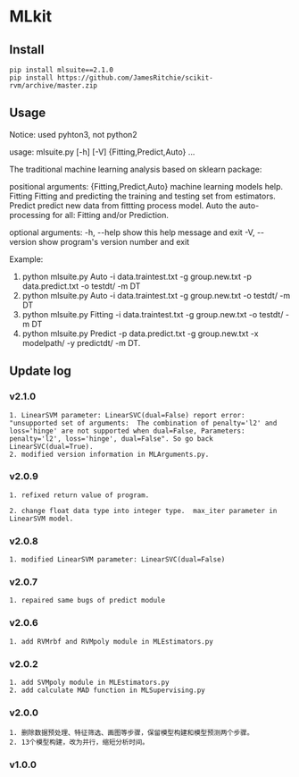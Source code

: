 # MLkit

## Install

```
pip install mlsuite==2.1.0
pip install https://github.com/JamesRitchie/scikit-rvm/archive/master.zip
```

## Usage

Notice: used pyhton3, not python2

usage: mlsuite.py [-h] [-V] {Fitting,Predict,Auto} ...

The traditional machine learning analysis based on sklearn package:

positional arguments:
  {Fitting,Predict,Auto}
                        machine learning models help.
    Fitting             Fitting and predicting the training and testing set from estimators.
    Predict             predict new data from fittting process model.
    Auto                the auto-processing for all: Fitting and/or Prediction.

optional arguments:
  -h, --help            show this help message and exit
  -V, --version         show program's version number and exit

Example:

1. python mlsuite.py Auto    -i data.traintest.txt -g group.new.txt -p data.predict.txt -o testdt/ -m DT
2. python mlsuite.py Auto    -i data.traintest.txt -g group.new.txt -o testdt/ -m DT
3. python mlsuite.py Fitting -i data.traintest.txt -g group.new.txt -o testdt/ -m DT
4. python mlsuite.py Predict -p data.predict.txt   -g group.new.txt -x modelpath/ -y predictdt/ -m DT.

## Update log
### v2.1.0
    1. LinearSVM parameter: LinearSVC(dual=False) report error: "unsupported set of arguments:  The combination of penalty='l2' and loss='hinge' are not supported when dual=False, Parameters: penalty='l2', loss='hinge', dual=False". So go back LinearSVC(dual=True).
    2. modified version information in MLArguments.py.

### v2.0.9

    1. refixed return value of program.

    2. change float data type into integer type.  max_iter parameter in LinearSVM model.

### v2.0.8

    1. modified LinearSVM parameter: LinearSVC(dual=False)

### v2.0.7

    1. repaired same bugs of predict module

### v2.0.6

    1. add RVMrbf and RVMpoly module in MLEstimators.py

### v2.0.2

    1. add SVMpoly module in MLEstimators.py
    2. add calculate MAD function in MLSupervising.py

### v2.0.0

    1. 删除数据预处理、特征筛选、画图等步骤，保留模型构建和模型预测两个步骤。
    2. 13个模型构建，改为并行，缩短分析时间。

### v1.0.0
